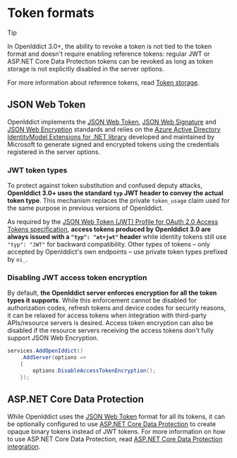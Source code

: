 # Token formats <Badge type="warning" text="client" /><Badge type="danger" text="server" /><Badge type="tip" text="validation" />

> [!TIP]
> In OpenIddict 3.0+, the ability to revoke a token is not tied to the token format and doesn't require enabling reference tokens:
> regular JWT or ASP.NET Core Data Protection tokens can be revoked as long as token storage is not explicitly disabled in the server options.
>
> For more information about reference tokens, read [Token storage](token-storage.md).

## JSON Web Token

OpenIddict implements the [JSON Web Token](https://datatracker.ietf.org/doc/html/rfc7519), [JSON Web Signature](https://datatracker.ietf.org/doc/html/rfc7515)
and [JSON Web Encryption](https://datatracker.ietf.org/doc/html/rfc7516) standards and relies on the
[Azure Active Directory IdentityModel Extensions for .NET library](https://github.com/AzureAD/azure-activedirectory-identitymodel-extensions-for-dotnet/)
developed and maintained by Microsoft to generate signed and encrypted tokens using the credentials registered in the server options.

### JWT token types

To protect against token substitution and confused deputy attacks, **OpenIddict 3.0+ uses the standard `typ` JWT header to convey the actual token type**.
This mechanism replaces the private `token_usage` claim used for the same purpose in previous versions of OpenIddict.

As required by the [JSON Web Token (JWT) Profile for OAuth 2.0 Access Tokens specification](https://datatracker.ietf.org/doc/html/rfc9068),
**access tokens produced by OpenIddict 3.0 are always issued with a `"typ": "at+jwt"` header** while identity tokens still use `"typ": "JWT"` for backward compatibility.
Other types of tokens – only accepted by OpenIddict's own endpoints – use private token types prefixed by `oi_`.

### Disabling JWT access token encryption

By default, **the OpenIddict server enforces encryption for all the token types it supports**. While this enforcement cannot be disabled for authorization codes,
refresh tokens and device codes for security reasons, it can be relaxed for access tokens when integration with third-party APIs/resource servers is desired.
Access token encryption can also be disabled if the resource servers receiving the access tokens don't fully support JSON Web Encryption.

```csharp
services.AddOpenIddict()
    .AddServer(options =>
    {
        options.DisableAccessTokenEncryption();
    });
```

## ASP.NET Core Data Protection

While OpenIddict uses the [JSON Web Token](https://datatracker.ietf.org/doc/html/rfc7519) format for all its tokens, it can be optionally
configured to use [ASP.NET Core Data Protection](https://docs.microsoft.com/en-us/aspnet/core/security/data-protection/introduction)
to create opaque binary tokens instead of JWT tokens. For more information on how to use ASP.NET Core Data Protection, read
[ASP.NET Core Data Protection integration](/integrations/aspnet-core-data-protection.md).
